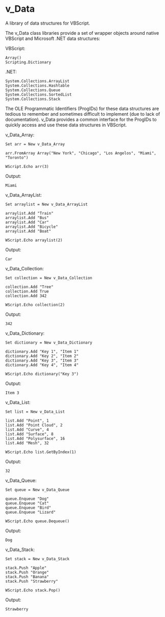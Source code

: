 # v_Data
A library of data structures for VBScript.

The v_Data class libraries provide a set of wrapper objects around native VBScript and Microsoft .NET data structures:

VBScript:
```
Array()
Scripting.Dictionary
```
.NET:
```
System.Collections.ArrayList
System.Collections.Hashtable
System.Collections.Queue
System.Collections.SortedList
System.Collections.Stack
```
The OLE Programmatic Identifiers (ProgIDs) for these data structures are tedious to remember and sometimes difficult to implement (due to lack of documentation). v_Data provides a common interface for the ProgIDs to quickly access and use these data structures in VBScript.

v_Data_Array:
```
Set arr = New v_Data_Array

arr.FromArray Array("New York", "Chicago", "Los Angelos", "Miami", "Toronto")

WScript.Echo arr(3)
```

Output:
```
Miami
```

v_Data_ArrayList:
```
Set arraylist = New v_Data_ArrayList

arraylist.Add "Train"
arraylist.Add "Bus"
arraylist.Add "Car"
arraylist.Add "Bicycle"
arraylist.Add "Boat"

WScript.Echo arraylist(2)
```

Output:
```
Car
```

v_Data_Collection:
```
Set collection = New v_Data_Collection

collection.Add "Tree"
collection.Add True
collection.Add 342

WScript.Echo collection(2)
```

Output:
```
342
```

v_Data_Dictionary:
```
Set dictionary = New v_Data_Dictionary

dictionary.Add "Key 1", "Item 1"
dictionary.Add "Key 2", "Item 2"
dictionary.Add "Key 3", "Item 3"
dictionary.Add "Key 4", "Item 4"

WScript.Echo dictionary("Key 3")
```

Output:
```
Item 3
```

v_Data_List:
```
Set list = New v_Data_List

list.Add "Point", 1
list.Add "Point Cloud", 2
list.Add "Curve", 4
list.Add "Surface", 8
list.Add "Polysurface", 16
list.Add "Mesh", 32

WScript.Echo list.GetByIndex(1)
```

Output:
```
32
```

v_Data_Queue:
```
Set queue = New v_Data_Queue

queue.Enqueue "Dog"
queue.Enqueue "Cat"
queue.Enqueue "Bird"
queue.Enqueue "Lizard"

WScript.Echo queue.Dequeue()
```

Output:
```
Dog
```

v_Data_Stack:
```
Set stack = New v_Data_Stack

stack.Push "Apple"
stack.Push "Orange"
stack.Push "Banana"
stack.Push "Strawberry"

WScript.Echo stack.Pop()
```

Output:
```
Strawberry
```
